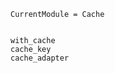```@meta
CurrentModule = Cache
```

```@contents
```

```@docs
with_cache
cache_key
cache_adapter
```
